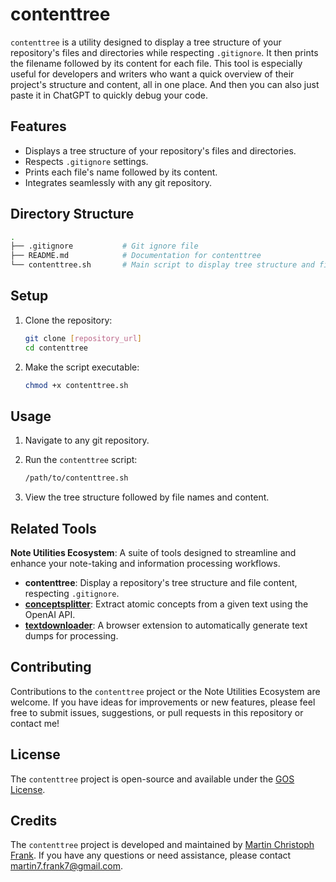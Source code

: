 # contenttree

`contenttree` is a utility designed to display a tree structure of your repository's files and directories while respecting `.gitignore`. It then prints the filename followed by its content for each file. This tool is especially useful for developers and writers who want a quick overview of their project's structure and content, all in one place. And then you can also just paste it in ChatGPT to quickly debug your code.

## Features

- Displays a tree structure of your repository's files and directories.
- Respects `.gitignore` settings.
- Prints each file's name followed by its content.
- Integrates seamlessly with any git repository.

## Directory Structure

```bash
.
├── .gitignore           # Git ignore file
├── README.md            # Documentation for contenttree
└── contenttree.sh       # Main script to display tree structure and file content
```

## Setup

1. Clone the repository:

    ```bash
    git clone [repository_url]
    cd contenttree
    ```

2. Make the script executable:

    ```bash
    chmod +x contenttree.sh
    ```

## Usage

1. Navigate to any git repository.

2. Run the `contenttree` script:

   ```bash
   /path/to/contenttree.sh
   ```

3. View the tree structure followed by file names and content.

## Related Tools

**Note Utilities Ecosystem**: A suite of tools designed to streamline and enhance your note-taking and information processing workflows.

<!--START_TOKEN-->
- **contenttree**: Display a repository's tree structure and file content, respecting `.gitignore`.
- **[conceptsplitter](https://github.com/m-c-frank/conceptsplitter)**: Extract atomic concepts from a given text using the OpenAI API.
- **[textdownloader](https://github.com/m-c-frank/textdownloader)**: A browser extension to automatically generate text dumps for processing.
<!--END_TOKEN-->

## Contributing

Contributions to the `contenttree` project or the Note Utilities Ecosystem are welcome. If you have ideas for improvements or new features, please feel free to submit issues, suggestions, or pull requests in this repository or contact me!

## License

The `contenttree` project is open-source and available under the [GOS License](LICENSE.md).

## Credits

The `contenttree` project is developed and maintained by [Martin Christoph Frank](https://github.com/m-c-frank). If you have any questions or need assistance, please contact [martin7.frank7@gmail.com](martin7.frank7@gmail.com).
